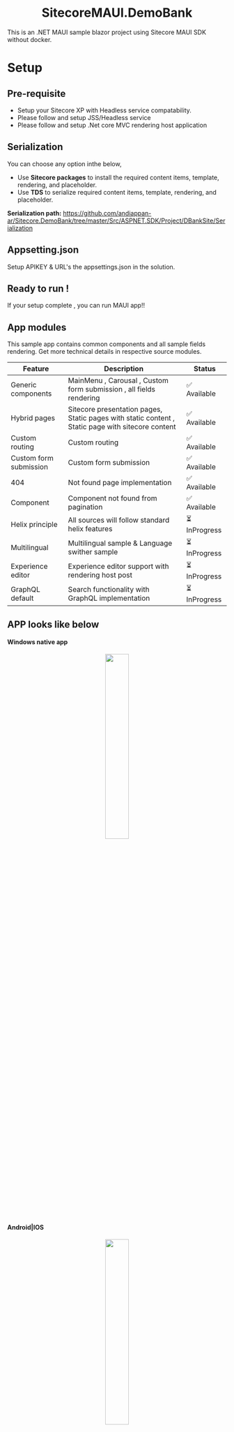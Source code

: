 <h1 align="center">SitecoreMAUI.DemoBank</h1>
This is an .NET MAUI sample blazor project using Sitecore MAUI SDK without docker.

# Setup
## Pre-requisite
* Setup your Sitecore XP with Headless service compatability.
* Please follow and setup JSS/Headless service
* Please follow and setup .Net core MVC rendering host application

## Serialization
You can choose any option inthe below,
* Use **Sitecore packages** to install the required content items, template, rendering, and placeholder.
* Use **TDS** to serialize required content items, template, rendering, and placeholder.

**Serialization path:** https://github.com/andiappan-ar/Sitecore.DemoBank/tree/master/Src/ASPNET.SDK/Project/DBankSite/Serialization

## Appsetting.json
Setup APIKEY & URL's the appsettings.json in the solution.

## Ready to run !
If your setup complete , you can run MAUI app!!

## App modules
This sample app contains common components and all sample fields rendering.
Get more technical details in respective source modules.


| Feature  | Description | Status |
| ------------- | ------------- | ------------- |
| Generic components  | MainMenu , Carousal , Custom form submission , all fields rendering| ✅	Available |
| Hybrid pages  | Sitecore presentation pages, Static pages with static content , Static page with sitecore content | ✅	Available |
| Custom routing  | Custom routing| ✅	Available |
| Custom form submission  | Custom form submission| ✅	Available |
| 404  | Not found page implementation| ✅	Available |
| Component  | Component not found from pagination| ✅	Available |
| Helix principle  | All sources will follow standard helix features  | ⏳	InProgress |
| Multilingual  | Multilingual sample & Language swither sample  | ⏳	InProgress |
| Experience editor  | Experience editor support with rendering host post  | ⏳	InProgress |
| GraphQL default  | Search functionality with GraphQL implementation | ⏳	InProgress |

## APP looks like below

#### Windows native app
<p align="center" width="100%">
    <img width="33%" src="https://user-images.githubusercontent.com/11770345/173197023-ceea13e3-4f4d-4ce6-8d19-498601cdbdc3.png">
</p>

#### Android|IOS
<p align="center" width="100%">
    <img width="33%" src="https://user-images.githubusercontent.com/11770345/173197047-8c8d9a0c-f2f3-4393-a336-ac71e1f68814.png">
</p>

